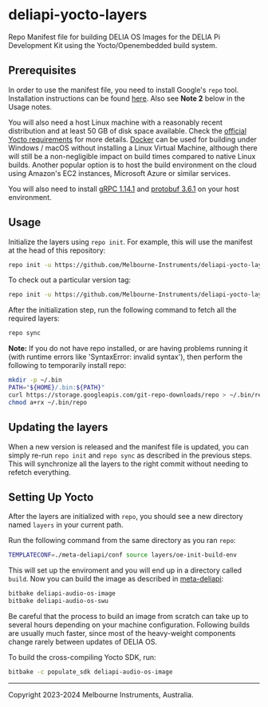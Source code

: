 # deliapi-yocto-layers

Repo Manifest file for building DELIA OS Images for the DELIA Pi Development Kit using the Yocto/Openembedded build system.

## Prerequisites

In order to use the manifest file, you need to install Google's `repo` tool. Installation instructions can be found [here](https://gerrit.googlesource.com/git-repo). Also see **Note 2** below in the Usage notes.

You will also need a host Linux machine with a reasonably recent distribution and at least 50 GB of disk space available. Check the [official Yocto requirements](https://www.yoctoproject.org/docs/latest/ref-manual/ref-manual.html#ref-manual-system-requirements) for more details.
[Docker](https://www.docker.com/) can be used for building under Windows / macOS without installing a Linux Virtual Machine, although there will still be a non-negligible impact on build times compared to native Linux builds. Another popular option is to host the build environment on the cloud using Amazon's EC2 instances, Microsoft Azure or similar services.

You will also need to install [gRPC 1.14.1](https://github.com/grpc/grpc/tree/v1.14.1) and [protobuf 3.6.1](https://github.com/protocolbuffers/protobuf/tree/3.6.x) on your host environment.

## Usage

Initialize the layers using `repo init`. For example, this will use the manifest at the head of this repository:

```bash
repo init -u https://github.com/Melbourne-Instruments/deliapi-yocto-layers.git
```

To check out a particular version tag:

```bash
repo init -u https://github.com/Melbourne-Instruments/deliapi-yocto-layers.git -b regs/tag/<tag name>
```

After the initialization step, run the following command to fetch all the required layers:

```bash
repo sync
```

**Note:** If you do not have repo installed, or are having problems running it (with runtime errors like 'SyntaxError: invalid syntax'), then perform the following to temporarily install repo:

```bash
mkdir -p ~/.bin
PATH="${HOME}/.bin:${PATH}"
curl https://storage.googleapis.com/git-repo-downloads/repo > ~/.bin/repo
chmod a+rx ~/.bin/repo
```

## Updating the layers

When a new version is released and the manifest file is updated, you can simply re-run `repo init` and `repo sync` as described in the previous steps. This will synchronize all the layers to the right commit without needing to refetch everything.

## Setting Up Yocto

After the layers are initialized with `repo`, you should see a new directory named `layers` in your current path.

Run the following command from the same directory as you ran `repo`:


```bash
TEMPLATECONF=./meta-deliapi/conf source layers/oe-init-build-env
```

This will set up the enviroment and you will end up in a directory called `build`. Now you can build the image as described in [meta-deliapi](https://github.com/Melbourne-Instruments/meta-deliapi):

```bash
bitbake deliapi-audio-os-image
bitbake deliapi-audio-os-swu
```

Be careful that the process to build an image from scratch can take up to several hours depending on your machine configuration. Following builds are usually much faster, since most of the heavy-weight components change rarely between updates of DELIA OS.

To build the cross-compiling Yocto SDK, run:

```bash
bitbake -c populate_sdk deliapi-audio-os-image
```

---
Copyright 2023-2024 Melbourne Instruments, Australia.
